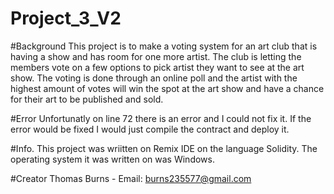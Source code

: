 # Project_3_V2

#Background
This project is to make a voting system for an art club that is having a show and has room for one more artist. The club is letting the members vote on a few options to
pick artist they want to see at the art show. The voting is done through an online poll and the artist with the highest amount of votes will win the spot at 
the art show and have a chance for their art to be published and sold. 

#Error
Unfortunatly on line 72 there is an error and I could not fix it. If the error would be fixed I would just compile the contract and deploy it. 

#Info.
This project was wriitten on Remix IDE on the language Solidity. The operating system it was written on was Windows.

#Creator
Thomas Burns - Email: burns235577@gmail.com


